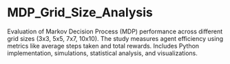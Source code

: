# MDP_Grid_Size_Analysis
Evaluation of Markov Decision Process (MDP) performance across different grid sizes (3x3, 5x5, 7x7, 10x10). The study measures agent efficiency using metrics like average steps taken and total rewards. Includes Python implementation, simulations, statistical analysis, and visualizations.
